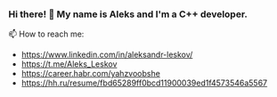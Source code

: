 ### Hi there! 👋 My name is Aleks and I'm a C++ developer.

📫 How to reach me:
- https://www.linkedin.com/in/aleksandr-leskov/
- https://t.me/Aleks_Leskov
- https://career.habr.com/yahzvoobshe
- https://hh.ru/resume/fbd65289ff0bcd11900039ed1f4573546a5567


<!--
**LeAleks/LeAleks** is a ✨ _special_ ✨ repository because its `README.md` (this file) appears on your GitHub profile.

Here are some ideas to get you started:

- 🔭 I’m currently working on ...
- 🌱 I’m currently learning ...
- 👯 I’m looking to collaborate on ...
- 🤔 I’m looking for help with ...
- 💬 Ask me about ...
- 📫 How to reach me: ...
- 😄 Pronouns: ...
- ⚡ Fun fact: ...
-->
